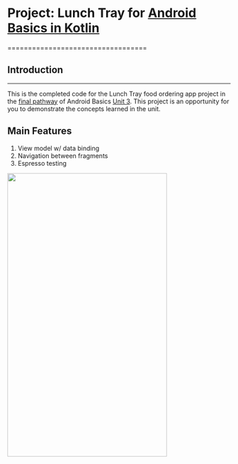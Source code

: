 # Project: Lunch Tray for [Android Basics in Kotlin](https://developer.android.com/courses/android-basics-kotlin/course)
==================================

## Introduction
------------

This is the completed code for the Lunch Tray food ordering app project in the [final pathway](https://developer.android.com/courses/pathways/android-basics-kotlin-four) of Android Basics [Unit 3](https://developer.android.com/courses/android-basics-kotlin/unit-3). This project is an opportunity for you to demonstrate the concepts learned in the unit.


## Main Features
1. View model w/ data binding
1. Navigation between fragments
1. Espresso testing

<img src="https://user-images.githubusercontent.com/114391681/230598452-10dbe942-042f-4f5c-a1ec-1096ed66b43e.gif" width="360" height="640"/>
